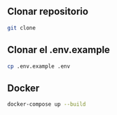 
## Clonar repositorio
```bash
git clone
```

## Clonar el .env.example 
```bash
cp .env.example .env
```

## Docker
```bash
docker-compose up --build
```